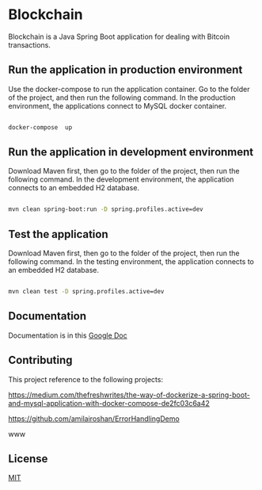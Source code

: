 # Blockchain
Blockchain is a Java Spring Boot application for dealing with Bitcoin transactions.

  
## Run the application in production environment
Use the docker-compose to run the application container. Go to the folder of the project, and then run the following command. In the production environment, the applications connect to MySQL docker container.

```bash

docker-compose  up

```


## Run the application in development environment
Download Maven first, then go to the folder of the project, then run the following command. In the development environment, the application connects to an embedded H2 database.

```bash

mvn clean spring-boot:run -D spring.profiles.active=dev

```  

## Test the application
Download Maven first, then go to the folder of the project, then run the following command. In the testing environment, the application connects to an embedded H2 database.

```bash

mvn clean test -D spring.profiles.active=dev

```

  
## Documentation

Documentation is in this [Google Doc](https://docs.google.com/document/d/1chA2Z0WbRXo5G--7tLcvVzfgAKYUMtc_XGuDYFHf6go/edit?usp=sharing)

  

## Contributing
This project reference to the following projects:

https://medium.com/thefreshwrites/the-way-of-dockerize-a-spring-boot-and-mysql-application-with-docker-compose-de2fc03c6a42

https://github.com/amilairoshan/ErrorHandlingDemo

www
  
## License
[MIT](https://choosealicense.com/licenses/mit/)